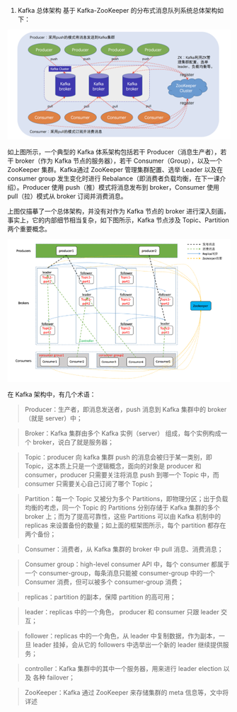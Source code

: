 1. Kafka 总体架构
基于 Kafka-ZooKeeper 的分布式消息队列系统总体架构如下：

![总体架构图](../img/e49bc290-cf95-11e8-8388-bd48f25029c6.jpg)

如上图所示，一个典型的 Kafka 体系架构包括若干 Producer（消息生产者），若干 broker（作为 Kafka 节点的服务器），若干 Consumer（Group），以及一个 ZooKeeper 集群。Kafka通过 ZooKeeper 管理集群配置、选举 Leader 以及在 consumer group 发生变化时进行 Rebalance（即消费者负载均衡，在下一课介绍）。Producer 使用 push（推）模式将消息发布到 broker，Consumer 使用 pull（拉）模式从 broker 订阅并消费消息。

上图仅描摹了一个总体架构，并没有对作为 Kafka 节点的 broker 进行深入刻画，事实上，它的内部细节相当复杂，如下图所示，Kafka 节点涉及 Topic、Partition 两个重要概念。

![总体架构图](../img/4b558580-cafe-11e8-ba64-19e24fcb4ae1.jpg)

在 Kafka 架构中，有几个术语：

> Producer：生产者，即消息发送者，push 消息到 Kafka 集群中的 broker（就是 server）中；

> Broker：Kafka 集群由多个 Kafka 实例（server） 组成，每个实例构成一个 broker，说白了就是服务器；

> Topic：producer 向 kafka 集群 push 的消息会被归于某一类别，即Topic，这本质上只是一个逻辑概念，面向的对象是 producer 和 consumer，producer 只需要关注将消息 push 到哪一个 Topic 中，而 consumer 只需要关心自己订阅了哪个 Topic；

> Partition：每一个 Topic 又被分为多个 Partitions，即物理分区；出于负载均衡的考虑，同一个 Topic 的 Partitions 分别存储于 Kafka 集群的多个 broker 上；而为了提高可靠性，这些 Partitions 可以由 Kafka 机制中的 replicas 来设置备份的数量；如上面的框架图所示，每个 partition 都存在两个备份；

> Consumer：消费者，从 Kafka 集群的 broker 中 pull 消息、消费消息；

> Consumer group：high-level consumer API 中，每个 consumer 都属于一个 consumer-group，每条消息只能被 consumer-group 中的一个 Consumer 消费，但可以被多个 consumer-group 消费；

> replicas：partition 的副本，保障 partition 的高可用；

> leader：replicas 中的一个角色， producer 和 consumer 只跟 leader 交互；

> follower：replicas 中的一个角色，从 leader 中复制数据，作为副本，一旦 leader 挂掉，会从它的 followers 中选举出一个新的 leader 继续提供服务；

> controller：Kafka 集群中的其中一个服务器，用来进行 leader election 以及 各种 failover；

> ZooKeeper：Kafka 通过 ZooKeeper 来存储集群的 meta 信息等，文中将详述
